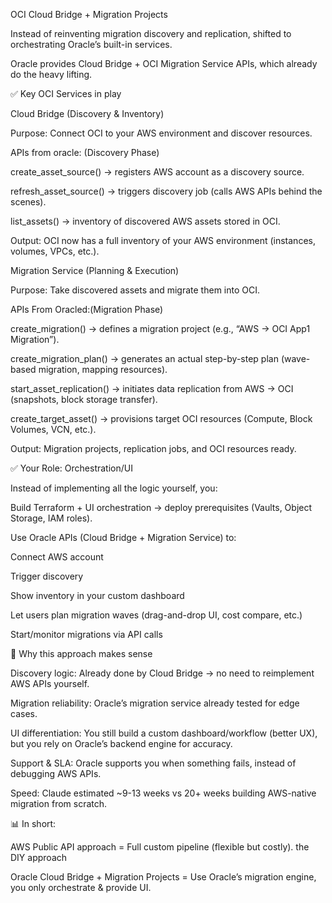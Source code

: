 OCI Cloud Bridge + Migration Projects

Instead of reinventing migration discovery and replication, shifted to orchestrating Oracle’s built-in services.

Oracle provides Cloud Bridge + OCI Migration Service APIs, which already do the heavy lifting.

✅ Key OCI Services in play

Cloud Bridge (Discovery & Inventory)

Purpose: Connect OCI to your AWS environment and discover resources.

APIs from oracle: (Discovery Phase)

create_asset_source() → registers AWS account as a discovery source.

refresh_asset_source() → triggers discovery job (calls AWS APIs behind the scenes).

list_assets() → inventory of discovered AWS assets stored in OCI.

Output: OCI now has a full inventory of your AWS environment (instances, volumes, VPCs, etc.).

Migration Service (Planning & Execution)

Purpose: Take discovered assets and migrate them into OCI.

APIs From Oracled:(Migration Phase)

create_migration() → defines a migration project (e.g., “AWS → OCI App1 Migration”).

create_migration_plan() → generates an actual step-by-step plan (wave-based migration, mapping resources).

start_asset_replication() → initiates data replication from AWS → OCI (snapshots, block storage transfer).

create_target_asset() → provisions target OCI resources (Compute, Block Volumes, VCN, etc.).

Output: Migration projects, replication jobs, and OCI resources ready.

✅ Your Role: Orchestration/UI

Instead of implementing all the logic yourself, you:

Build Terraform + UI orchestration → deploy prerequisites (Vaults, Object Storage, IAM roles).

Use Oracle APIs (Cloud Bridge + Migration Service) to:

Connect AWS account

Trigger discovery

Show inventory in your custom dashboard

Let users plan migration waves (drag-and-drop UI, cost compare, etc.)

Start/monitor migrations via API calls

🔑 Why this approach makes sense

Discovery logic: Already done by Cloud Bridge → no need to reimplement AWS APIs yourself.

Migration reliability: Oracle’s migration service already tested for edge cases.

UI differentiation: You still build a custom dashboard/workflow (better UX), but you rely on Oracle’s backend engine for accuracy.

Support & SLA: Oracle supports you when something fails, instead of debugging AWS APIs.

Speed: Claude estimated ~9-13 weeks vs 20+ weeks building AWS-native migration from scratch.

📊 In short:

AWS Public API approach = Full custom pipeline (flexible but costly). the DIY approach

Oracle Cloud Bridge + Migration Projects = Use Oracle’s migration engine, you only orchestrate & provide UI.